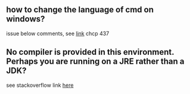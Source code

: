 ## how to change the language of cmd on windows?
issue below comments, see [link](https://www.betterhostreview.com/change-language-in-command-prompt.html)
chcp 437
## No compiler is provided in this environment. Perhaps you are running on a JRE rather than a JDK?
see stackoverflow link [here](https://stackoverflow.com/questions/19655184/no-compiler-is-provided-in-this-environment-perhaps-you-are-running-on-a-jre-ra)
